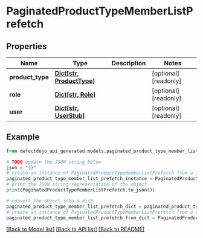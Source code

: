 # PaginatedProductTypeMemberListPrefetch


## Properties

Name | Type | Description | Notes
------------ | ------------- | ------------- | -------------
**product_type** | [**Dict[str, ProductType]**](ProductType.md) |  | [optional] [readonly] 
**role** | [**Dict[str, Role]**](Role.md) |  | [optional] [readonly] 
**user** | [**Dict[str, UserStub]**](UserStub.md) |  | [optional] [readonly] 

## Example

```python
from defectdojo_api_generated.models.paginated_product_type_member_list_prefetch import PaginatedProductTypeMemberListPrefetch

# TODO update the JSON string below
json = "{}"
# create an instance of PaginatedProductTypeMemberListPrefetch from a JSON string
paginated_product_type_member_list_prefetch_instance = PaginatedProductTypeMemberListPrefetch.from_json(json)
# print the JSON string representation of the object
print(PaginatedProductTypeMemberListPrefetch.to_json())

# convert the object into a dict
paginated_product_type_member_list_prefetch_dict = paginated_product_type_member_list_prefetch_instance.to_dict()
# create an instance of PaginatedProductTypeMemberListPrefetch from a dict
paginated_product_type_member_list_prefetch_from_dict = PaginatedProductTypeMemberListPrefetch.from_dict(paginated_product_type_member_list_prefetch_dict)
```
[[Back to Model list]](../README.md#documentation-for-models) [[Back to API list]](../README.md#documentation-for-api-endpoints) [[Back to README]](../README.md)


